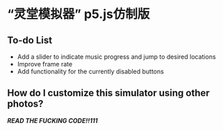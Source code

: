 # “灵堂模拟器” p5.js仿制版

## To-do List
- Add a slider to indicate music progress and jump to desired locations
- Improve frame rate
- Add functionality for the currently disabled buttons

## How do I customize this simulator using other photos?
***READ THE FUCKING CODE!!111***
